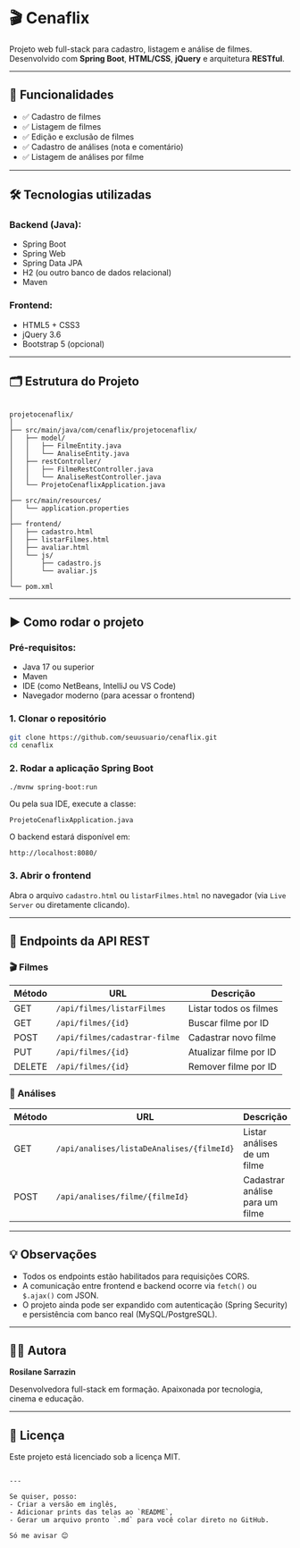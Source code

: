 
# 🎬 Cenaflix

Projeto web full-stack para cadastro, listagem e análise de filmes. Desenvolvido com **Spring Boot**, **HTML/CSS**, **jQuery** e arquitetura **RESTful**.

---

## 🚀 Funcionalidades

- ✅ Cadastro de filmes
- ✅ Listagem de filmes
- ✅ Edição e exclusão de filmes
- ✅ Cadastro de análises (nota e comentário)
- ✅ Listagem de análises por filme

---

## 🛠️ Tecnologias utilizadas

### Backend (Java):
- Spring Boot
- Spring Web
- Spring Data JPA
- H2 (ou outro banco de dados relacional)
- Maven

### Frontend:
- HTML5 + CSS3
- jQuery 3.6
- Bootstrap 5 (opcional)

---

## 🗂️ Estrutura do Projeto

```

projetocenaflix/
│
├── src/main/java/com/cenaflix/projetocenaflix/
│   ├── model/
│   │   ├── FilmeEntity.java
│   │   └── AnaliseEntity.java
│   ├── restController/
│   │   ├── FilmeRestController.java
│   │   └── AnaliseRestController.java
│   └── ProjetoCenaflixApplication.java
│
├── src/main/resources/
│   └── application.properties
│
├── frontend/
│   ├── cadastro.html
│   ├── listarFilmes.html
│   ├── avaliar.html
│   └── js/
│       ├── cadastro.js
│       └── avaliar.js
│
└── pom.xml

````

---

## ▶️ Como rodar o projeto

### Pré-requisitos:
- Java 17 ou superior
- Maven
- IDE (como NetBeans, IntelliJ ou VS Code)
- Navegador moderno (para acessar o frontend)

### 1. Clonar o repositório

```bash
git clone https://github.com/seuusuario/cenaflix.git
cd cenaflix
````

### 2. Rodar a aplicação Spring Boot

```bash
./mvnw spring-boot:run
```

Ou pela sua IDE, execute a classe:

```
ProjetoCenaflixApplication.java
```

O backend estará disponível em:

```
http://localhost:8080/
```

### 3. Abrir o frontend

Abra o arquivo `cadastro.html` ou `listarFilmes.html` no navegador (via `Live Server` ou diretamente clicando).

---

## 📡 Endpoints da API REST

### 🎬 Filmes

| Método | URL                           | Descrição              |
| ------ | ----------------------------- | ---------------------- |
| GET    | `/api/filmes/listarFilmes`    | Listar todos os filmes |
| GET    | `/api/filmes/{id}`            | Buscar filme por ID    |
| POST   | `/api/filmes/cadastrar-filme` | Cadastrar novo filme   |
| PUT    | `/api/filmes/{id}`            | Atualizar filme por ID |
| DELETE | `/api/filmes/{id}`            | Remover filme por ID   |

### 📝 Análises

| Método | URL                                       | Descrição                       |
| ------ | ----------------------------------------- | ------------------------------- |
| GET    | `/api/analises/listaDeAnalises/{filmeId}` | Listar análises de um filme     |
| POST   | `/api/analises/filme/{filmeId}`           | Cadastrar análise para um filme |

---

## 💡 Observações

* Todos os endpoints estão habilitados para requisições CORS.
* A comunicação entre frontend e backend ocorre via `fetch()` ou `$.ajax()` com JSON.
* O projeto ainda pode ser expandido com autenticação (Spring Security) e persistência com banco real (MySQL/PostgreSQL).

---

## 🧑‍💻 Autora

**Rosilane Sarrazin**

Desenvolvedora full-stack em formação. Apaixonada por tecnologia, cinema e educação.

---

## 📃 Licença

Este projeto está licenciado sob a licença MIT.

```

---

Se quiser, posso:
- Criar a versão em inglês,
- Adicionar prints das telas ao `README`,
- Gerar um arquivo pronto `.md` para você colar direto no GitHub.

Só me avisar 😊
